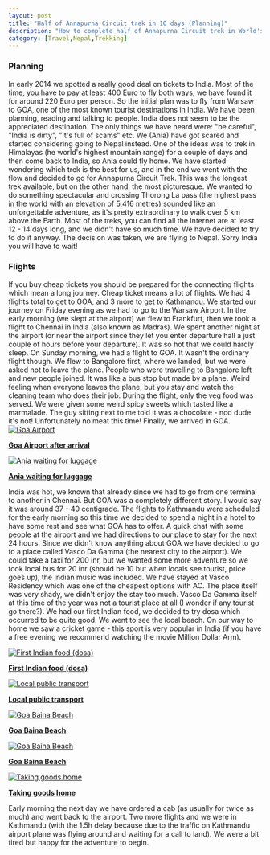```yaml
---
layout: post
title: "Half of Annapurna Circuit trek in 10 days (Planning)"
description: "How to complete half of Annapurna Circuit trek in World's highest mountains in 10 days. Including crossing Thorong La pass, the highest tourist pass in the World."
category: [Travel,Nepal,Trekking]
--- 
```

<div id="content">
<h3>Planning</h3>
In early 2014 we spotted a really good deal on tickets to India. Most of the time, you have to pay at least 400 Euro to fly both ways, we have found it for around 220 Euro per person. So the initial plan was to fly from Warsaw to GOA, one of the most known tourist destinations in India. We have been planning, reading and talking to people. India does not seem to be the appreciated destination. The only things we have heard were: "be careful", "India is dirty", "It's full of scams" etc. We (Ania) have got scared and started considering going to Nepal instead. One of the ideas was to trek in Himalayas (he world's highest mountain range) for a couple of days and then come back to India, so Ania could fly home. We have started wondering which trek is the best for us, and in the end we went with the flow and decided to go for Annapurna Circuit Trek. This was the longest trek available, but on the other hand, the most picturesque. We wanted to do something spectacular and crossing Thorong La pass (the highest pass in the world with an elevation of 5,416 metres) sounded like an unforgettable adventure, as it's pretty extraordinary to walk over 5 km above the Earth. Most of the treks, you can find all the Internet are at least 12 - 14 days long, and we didn't have so much time. We have decided to try to do it anyway. The decision was taken, we are flying to Nepal. Sorry India you will have to wait!

<h3>Flights</h3>
If you buy cheap tickets you should be prepared for the connecting flights which mean a long journey. Cheap ticket means a lot of flights. We had 4 flights total to get to GOA, and 3 more to get to Kathmandu. We started our journey on Friday evening as we had to go to the Warsaw Airport. In the early morning (we slept at the airport) we flew to Frankfurt, then we took a flight to Chennai in India (also known as Madras). We spent another night at the airport (or near the airport since they let you enter departure hall a just couple of hours before your departure). It was so hot that we could hardly sleep. On Sunday morning, we had a flight to GOA. It wasn't the ordinary flight though. We flew to Bangalore first, where we landed, but we were asked not to leave the plane. People who were travelling to Bangalore left and new people joined. It was like a bus stop but made by a plane. Weird feeling when everyone leaves the plane, but you stay and watch the cleaning team who does their job. During the flight, only the veg food was served. We were given some weird spicy sweets which tasted like a marmalade. The guy sitting next to me told it was a chocolate - nod dude it's not! Unfortunately no meat this time! Finally, we arrived in GOA.

<a data-gallery="goa" data-parent="#content" data-toggle="lightbox" href="/img/AnnapurnaCircuit/goaAirport.jpg" data-footer="Goa Airport after arrival">
    <img class="img-responsive center-block" src="/img/AnnapurnaCircuit/min.goaAirport.jpg" alt="Goa Airport" />
    <strong><p class="text-center">Goa Airport after arrival</p></strong>
</a>

<a data-gallery="goa" data-parent="#content" data-toggle="lightbox" href="/img/AnnapurnaCircuit/aniaWaitingForLuggage.jpg" data-footer="Ania waiting for luggage">
    <img class="img-responsive center-block" src="/img/AnnapurnaCircuit/min.aniaWaitingForLuggage.jpg" alt="Ania waiting for luggage" />
    <strong><p class="text-center">Ania waiting for luggage</p></strong>
</a>

India was hot, we known that already since we had to go from one terminal to another in Chennai. But GOA was a completely different story. I would say it was around 37 - 40 centigrade. The flights to Kathmandu were scheduled for the early morning so this time we decided to spend a night in a hotel to have some rest and see what GOA has to offer. A quick chat with some people at the airport and we had directions to our place to stay for the next 24 hours. Since we didn't know anything about GOA we have decided to go to a place called Vasco Da Gamma (the nearest city to the airport). We could take a taxi for 200 inr, but we wanted some more adventure so we took local bus for 20 inr (should be 10 but when locals see tourist, price goes up), the Indian music was included. We have stayed at Vasco Residency which was one of the cheapest options with AC. The place itself was very shady, we didn't enjoy the stay too much. Vasco Da Gamma itself at this time of the year was not a tourist place at all (I wonder if any tourist go there?). We had our first Indian food, we decided to try dosa which occurred
to be quite good. We went to see the local beach. On our way to home we saw a cricket game - this sport is very popular in India (if you have a free evening we recommend watching the movie Million Dollar Arm).

<a data-gallery="goa" data-parent="#content" data-toggle="lightbox" href="/img/AnnapurnaCircuit/firstDosa.jpg" data-footer="First Indian food (dosa)">
    <img class="img-responsive center-block" src="/img/AnnapurnaCircuit/min.firstDosa.jpg" alt="First Indian food (dosa)" />
    <strong><p class="text-center">First Indian food (dosa)</p></strong>
</a>

<a data-gallery="goa" data-parent="#content" data-toggle="lightbox" href="/img/AnnapurnaCircuit/localPublicTransport.jpg" data-footer="Local public transport">
    <img class="img-responsive center-block" src="/img/AnnapurnaCircuit/min.localPublicTransport.jpg" alt="Local public transport" />
    <strong><p class="text-center">Local public transport</p></strong>
</a>

<a data-gallery="goa" data-parent="#content" data-toggle="lightbox" href="/img/AnnapurnaCircuit/goaBeach1.jpg" data-footer="Goa Baina Beach">
    <img class="img-responsive center-block" src="/img/AnnapurnaCircuit/min.goaBeach1.jpg" alt="Goa Baina Beach" />
    <strong><p class="text-center">Goa Baina Beach</p></strong>
</a>

<a data-gallery="goa" data-parent data-toggle="lightbox" href="/img/AnnapurnaCircuit/goaBeach2.jpg" data-footer="Goa Baina Beach">
    <img class="img-responsive center-block" src="/img/AnnapurnaCircuit/min.goaBeach2.jpg" alt="Goa Baina Beach" />
    <strong><p class="text-center">Goa Baina Beach</p></strong>
</a>

<a data-gallery="goa" data-parent="#content" data-toggle="lightbox" href="/img/AnnapurnaCircuit/transportHome.jpg" data-footer="Taking goods home">
    <img class="img-responsive center-block" src="/img/AnnapurnaCircuit/min.transportHome.jpg" alt="Taking goods home" />
    <strong><p class="text-center">Taking goods home</p></strong>
</a>

Early morning the next day we have ordered a cab (as usually for twice as much) and went back to the airport. Two more flights and we were in Kathmandu (with the 1.5h delay because due to the traffic on Kathmandu airport plane was flying around and waiting for a call to land). We were a bit tired but happy for the adventure to begin. 
</div>
